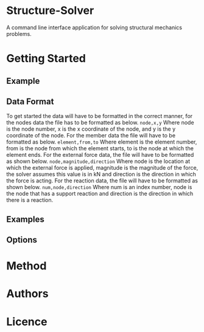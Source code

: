 # Structure-Solver
A command line interface application for solving structural mechanics problems.

# Getting Started

## Example

## Data Format
To get started the data will have to be formatted in the correct manner, for the nodes data the file has to be formatted as below.
```node,x,y```
Where node is the node number, x is the x coordinate of the node, and y is the y coordinate of the node. For the member data the file will have to be formatted as below.
```element,from,to```
Where element is the element number, from is the node from which the element starts, to is the node at which the element ends. For the external force data, the file will have to be formatted as shown below.
```node,magnitude,direction```
Where node is the location at which the external force is applied, magnitude is the magnitude of the force, the solver assumes this value is in kN and direction is the direction in which the force is acting. For the reaction data, the file will have to be formatted as shown below.
```num,node,direction```
Where num is an index number, node is the node that has a support reaction and direction is the direction in which there is a reaction.
## Examples

## Options

# Method

# Authors

# Licence
